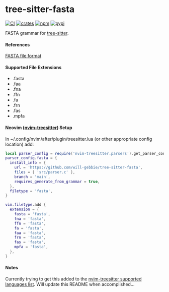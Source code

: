 # tree-sitter-fasta

[![CI][ci]](https://github.com/will-gebbie/tree-sitter-fasta/actions/workflows/ci.yml)
[![crates][crates]](https://crates.io/crates/tree-sitter-fasta)
[![npm][npm]](https://www.npmjs.com/package/tree-sitter-fasta)
[![pypi][pypi]](https://pypi.org/project/tree-sitter-fasta)

FASTA grammar for [tree-sitter](https://github.com/tree-sitter).

#### References

[FASTA file format](https://en.wikipedia.org/wiki/FASTA_format)

#### Supported File Extensions

- .fasta
- .faa
- .fna
- .ffn
- .fa
- .frn
- .fas
- .mpfa

#### Neovim ([nvim-treesitter](https://github.com/nvim-treesitter/nvim-treesitter)) Setup

In ~/.config/nvim/after/plugin/treesitter.lua (or other appropriate config location) add:
```lua
local parser_config = require('nvim-treesitter.parsers').get_parser_configs()
parser_config.fasta = {
  install_info = {
    url = 'https://github.com/will-gebbie/tree-sitter-fasta',
    files = { 'src/parser.c' },
    branch = 'main',
    requires_generate_from_grammar = true,
  },
  filetype = 'fasta',
}

vim.filetype.add {
  extension = {
    fasta = 'fasta',
    fna = 'fasta',
    ffn = 'fasta',
    fa = 'fasta',
    faa = 'fasta',
    frn = 'fasta',
    fas = 'fasta',
    mpfa = 'fasta',
  },
}
```

#### Notes

Currently trying to get this added to the [nvim-treesitter supported languages list](https://github.com/nvim-treesitter/nvim-treesitter?tab=readme-ov-file#supported-languages).
Will update this README when accomplished...

[ci]: https://github.com/will-gebbie/tree-sitter-fasta/actions/workflows/ci.yml/badge.svg
[npm]: https://img.shields.io/npm/v/tree-sitter-fasta?logo=npm
[crates]: https://img.shields.io/crates/v/tree-sitter-fasta?logo=rust
[pypi]: https://img.shields.io/pypi/v/tree-sitter-fasta?logo=pypi&logoColor=ffd242

